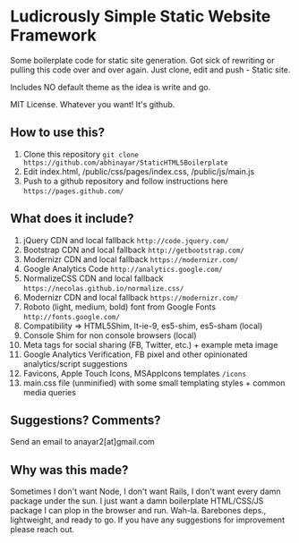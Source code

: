Ludicrously Simple Static Website Framework
=======================

Some boilerplate code for static site generation. 
Got sick of rewriting or pulling this code over and over again.
Just clone, edit and push - Static site.

Includes NO default theme as the idea is write and go.

MIT License. Whatever you want! It's github.


## How to use this?
1. Clone this repository `git clone https://github.com/abhinayar/StaticHTML5Boilerplate`
1. Edit index.html, /public/css/pages/index.css, /public/js/main.js
1. Push to a github repository and follow instructions here `https://pages.github.com/`

## What does it include?
1. jQuery CDN and local fallback `http://code.jquery.com/`
1. Bootstrap CDN and local fallback `http://getbootstrap.com/`
1. Modernizr CDN and local fallback `https://modernizr.com/`
1. Google Analytics Code `http://analytics.google.com/`
1. NormalizeCSS CDN and local fallback `https://necolas.github.io/normalize.css/`
1. Modernizr CDN and local fallback `https://modernizr.com/`
1. Roboto (light, medium, bold) font from Google Fonts `http://fonts.google.com/`
1. Compatibility => HTML5Shim, lt-ie-9, es5-shim, es5-sham (local)
1. Console Shim for non console browsers (local)
1. Meta tags for social sharing (FB, Twitter, etc.) + example meta image
1. Google Analytics Verification, FB pixel and other opinionated analytics/script suggestions
1. Favicons, Apple Touch Icons, MSAppIcons templates `/icons`
1. main.css file (unminified) with some small templating styles + common media queries

## Suggestions? Comments?
Send an email to anayar2[at]gmail.com

## Why was this made?
Sometimes I don't want Node, I don't want Rails, I don't want every damn package under the sun. I just want a damn boilerplate HTML/CSS/JS package I can plop in the browser and run. Wah-la. Barebones deps., lightweight, and ready to go. If you have any suggestions for improvement please reach out.
